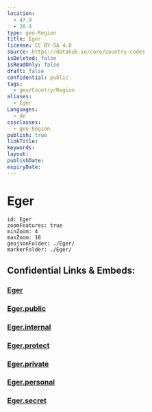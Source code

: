 ```yaml
---
location:
  - 47.9
  - 20.4
type: geo-Region
title: Eger
license: CC BY-SA 4.0
source: https://datahub.io/core/country-codes
isDeleted: false
isReadOnly: false
draft: false
confidential: public
tags:
  - geo/Country/Region
aliases:
  - Eger
Languages:
  - de
cssclasses:
  - geo-Region
publish: true
linkTitle:
keywords:
layout:
publishDate:
expiryDate:
---
```


# Eger

```leaflet
id: Eger
zoomFeatures: true 
minZoom: 4 
maxZoom: 18
geojsonFolder: ./Eger/
markerFolder: ./Eger/
```


## Confidential Links & Embeds: 

### [Eger](/_Standards/Earth/Continent/Europe/Europe~East/Hungary/Counties~Hungary/Heves/counties~Heves/Eger.md) 

### [Eger.public](/_public/Earth/Continent/Europe/Europe~East/Hungary/Counties~Hungary/Heves/counties~Heves/Eger.public.md) 

### [Eger.internal](/_internal/Earth/Continent/Europe/Europe~East/Hungary/Counties~Hungary/Heves/counties~Heves/Eger.internal.md) 

### [Eger.protect](/_protect/Earth/Continent/Europe/Europe~East/Hungary/Counties~Hungary/Heves/counties~Heves/Eger.protect.md) 

### [Eger.private](/_private/Earth/Continent/Europe/Europe~East/Hungary/Counties~Hungary/Heves/counties~Heves/Eger.private.md) 

### [Eger.personal](/_personal/Earth/Continent/Europe/Europe~East/Hungary/Counties~Hungary/Heves/counties~Heves/Eger.personal.md) 

### [Eger.secret](/_secret/Earth/Continent/Europe/Europe~East/Hungary/Counties~Hungary/Heves/counties~Heves/Eger.secret.md)

